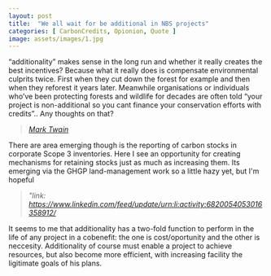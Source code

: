 ```yaml
---
layout: post
title:  "We all wait for be additional in NBS projects"
categories: [ CarbonCredits, Opionion, Quote ]
image: assets/images/1.jpg
---
```


“additionality” makes sense in the long run and whether it really creates the best incentives? Because what it really does is compensate environmental culprits twice. First when they cut down the forest for example and then when they reforest it years later. Meanwhile organisations or individuals who’ve been protecting forests and wildlife for decades are often told “your project is non-additional so you cant finance your conservation efforts with credits”.. Any thoughts on that?

> <cite><a href="http://www.brainyquote.com/quotes/quotes/m/marktwain163473.html">Mark Twain</a></cite>

There are area emerging though is the reporting of carbon stocks in corporate Scope 3 inventories. Here I see an opportunity for creating mechanisms for retaining stocks just as much as increasing them. Its emerging via the GHGP land-management work so a little hazy yet, but I'm hopeful
> <cite> "link: https://www.linkedin.com/feed/update/urn:li:activity:6820054053016358912/ </cite>

It seems to me that additionality has a two-fold function to perform in the life of any project in a cobenefit: the one is cost/oportunity and the other is neccesity. Additionality of course must enable a project to achieve resources, but also become more efficient, with increasing facility the ligitimate goals of his plans.